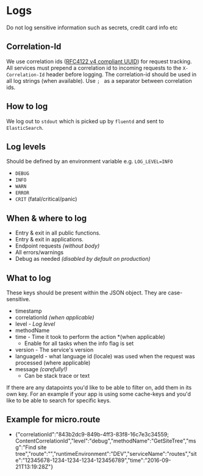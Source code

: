 # Logs

Do not log sensitive information such as secrets, credit card info etc

## Correlation-Id
We use correlation ids ([RFC4122 v4 compliant UUID](https://tools.ietf.org/html/rfc4122)) for request tracking. All services must prepend a correlation id to incoming requests to the `X-Correlation-Id` header before logging. The correlation-id should be used in all log strings (when available). Use `; ` as a separator between correlation ids.

## How to log
We log out to `stdout` which is picked up by `fluentd` and sent to `ElasticSearch`.


## Log levels
Should be defined by an environment variable e.g. `LOG_LEVEL=INFO`

- `DEBUG`
- `INFO`
- `WARN`
- `ERROR`
- `CRIT` (fatal/critical/panic)


## When & where to log
- Entry & exit in all public functions.
- Entry & exit in applications.
- Endpoint requests *(without body)*
- All errors/warnings
- Debug as needed *(disabled by default on production)*


## What to log

These keys should be present within the JSON object.  They are case-sensitive.   

- timestamp
- correlationId *(when applicable)*
- level - *Log level*
- methodName
- time - Time it took to perform the action  *(when applicable)
  - Enable for all tasks when the info flag is set 
- version - The service's version
- languageId - what language id (locale) was used when the request was processed (where applicable)
- message *(carefully!)*
  - Can be stack trace or text

If there are any datapoints you'd like to be able to filter on, add them in its own key.  For an example if your app is using some cache-keys and you'd like to be able to search for specific keys.

## Example for micro.route 
 - {"correlationId":"843b2dc9-849b-4ff3-83f8-16c7e3c34559; ContentCorrelationId","level":"debug","methodName":"GetSiteTree","msg":"Find site tree","route":"","runtimeEnvironment":"DEV","serviceName":"routes","site":"12345678-1234-1234-1234-123456789","time":"2016-09-21T13:19:28Z"}
